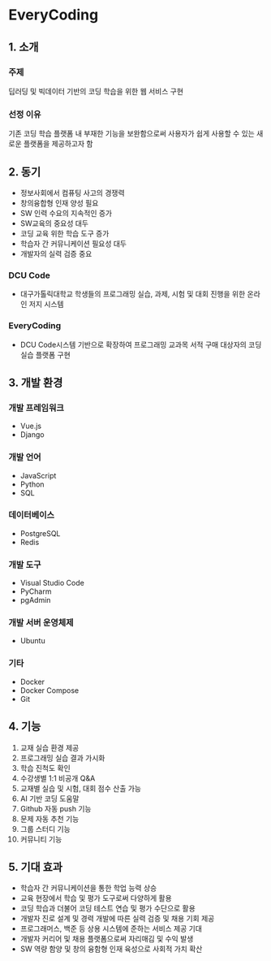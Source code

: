 # EveryCoding

## 1. 소개
### 주제
딥러딩 및 빅데이터 기반의 코딩 학습을 위한 웹 서비스 구현
### 선정 이유
기존 코딩 학습 플랫폼 내 부재한 기능을 보완함으로써 사용자가 쉽게 사용할 수 있는 새로운 플랫폼을 제공하고자 함

## 2. 동기
- 정보사회에서 컴퓨팅 사고의 경쟁력
- 창의융합형 인재 양성 필요
- SW 인력 수요의 지속적인 증가
- SW교육의 중요성 대두
- 코딩 교육 위한 학습 도구 증가
- 학습자 간 커뮤니케이션 필요성 대두
- 개발자의 실력 검증 중요

### DCU Code
- 대구가톨릭대학교 학생들의 프로그래밍 실습, 과제, 시험 및 대회 진행을 위한 온라인 저지 시스템
### EveryCoding
- DCU Code시스템 기반으로  확장하여 프로그래밍 교과목 서적 구매 대상자의 코딩 실습 플랫폼 구현

## 3. 개발 환경
### 개발 프레임워크
- Vue.js
- Django
### 개발 언어
- JavaScript
- Python
- SQL
### 데이터베이스
- PostgreSQL
- Redis
### 개발 도구
- Visual Studio Code
- PyCharm
- pgAdmin
### 개발 서버 운영체제
- Ubuntu
### 기타
- Docker
- Docker Compose
- Git

## 4. 기능
1. 교재 실습 환경 제공
2. 프로그래밍 실습 결과 가시화
3. 학습 진척도 확인
4. 수강생별 1:1 비공개 Q&A
5. 교재별 실습 및 시험, 대회 점수 산출 가능
6. AI 기반 코딩 도움말
7. Github 자동 push 기능
8. 문제 자동 추천 기능
9. 그룹 스터디 기능
10. 커뮤니티 기능

## 5. 기대 효과
- 학습자 간 커뮤니케이션을 통한 학업 능력 상승
- 교육 현장에서 학습 및 평가 도구로써 다양하게 활용
- 코딩 학습과 더불어 코딩 테스트 연습 및 평가 수단으로 활용
- 개발자 진로 설계 및 경력 개발에 따른 실력 검증 및 채용 기회 제공
- 프로그래머스, 백준 등 상용 시스템에 준하는 서비스 제공 기대
- 개발자 커리어 및 채용 플랫폼으로써 자리매김 및 수익 발생
- SW 역량 함양 및 창의 융함형 인재 육성으로 사회적 가치 확산